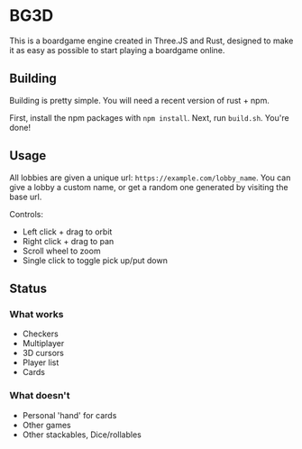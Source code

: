 # BG3D

This is a boardgame engine created in Three.JS and Rust, designed to make it as
easy as possible to start playing a boardgame online.

## Building

Building is pretty simple. You will need a recent version of rust + npm.

First, install the npm packages with `npm install`. Next, run `build.sh`. You're
done!

## Usage

All lobbies are given a unique url: `https://example.com/lobby_name`. You can
give a lobby a custom name, or get a random one generated by visiting the base
url.

Controls:
- Left click + drag to orbit
- Right click + drag to pan
- Scroll wheel to zoom
- Single click to toggle pick up/put down

## Status

### What works

- Checkers
- Multiplayer
- 3D cursors
- Player list
- Cards

### What doesn't

- Personal 'hand' for cards 
- Other games
- Other stackables, Dice/rollables

